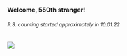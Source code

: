 #### Welcome, 550th stranger!

###### <sup>P.S. counting started approximately in 10.01.22</sup>

<img src="https://kraftwerk28.pp.ua/vcnt.png"></img>
